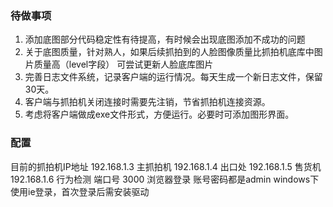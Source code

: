 ### 待做事项
1. 添加底图部分代码稳定性有待提高，有时候会出现底图添加不成功的问题
2. 关于底图质量，针对熟人，如果后续抓拍到的人脸图像质量比抓拍机底库中图片质量高（level字段）
可尝试更新人脸底库图片
3. 完善日志文件系统，记录客户端的运行情况。每天生成一个新日志文件，保留30天。
4. 客户端与抓拍机关闭连接时需要先注销，节省抓拍机连接资源。
5. 考虑将客户端做成exe文件形式，方便运行。必要时可添加图形界面。


### 配置
目前的抓拍机IP地址
192.168.1.3   主抓拍机
192.168.1.4   出口处
192.168.1.5   售货机
192.168.1.6   行为检测
端口号 3000
浏览器登录 账号密码都是admin
windows下使用ie登录，首次登录后需安装驱动
